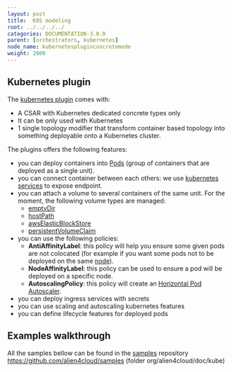 ```yaml
---
layout: post
title:  K8S modeling
root: ../../../../
categories: DOCUMENTATION-3.0.0
parent: [orchestrators, kubernetes]
node_name: kubernetespluginconcretemode
weight: 2000
---
```


## Kubernetes plugin

The [kubernetes plugin](https://github.com/alien4cloud/alien4cloud-kubernetes-plugin) comes with:

- A CSAR with Kubernetes dedicated concrete types only
- It can be only used with Kubernetes
- 1 single topology modifier that transform container based topology into something deployable onto a Kubernetes cluster.


The plugins offers the following features:

- you can deploy containers into [Pods](https://kubernetes.io/docs/concepts/workloads/pods/pod-overview/) (group of containers that are deployed as a single unit).
- you can connect container between each others: we use [kubernetes services](https://kubernetes.io/docs/concepts/services-networking/service/) to expose endpoint.
- you can attach a volume to several containers of the same unit. For the moment, the following volume types are managed:
  - [emptyDir](https://kubernetes.io/docs/concepts/storage/volumes/#emptydir)
  - [hostPath](https://kubernetes.io/docs/concepts/storage/volumes/#hostpath)
  - [awsElasticBlockStore](https://kubernetes.io/docs/concepts/storage/volumes/#awselasticblockstore)
  - [persistentVolumeClaim](https://kubernetes.io/docs/concepts/storage/volumes/#persistentvolumeclaim)
- you can use the following policies:
  - **AntiAffinityLabel**: this policy will help you ensure some given pods are not colocated (for example if you want some pods not to be deployed on the same [node](https://kubernetes.io/docs/concepts/architecture/nodes/)).
  - **NodeAffinityLabel**: this policy can be used to ensure a pod will be deployed on a specific node.
  - **AutoscalingPolicy**: this policy will create an [Horizontal Pod Autoscaler](https://kubernetes.io/docs/tasks/run-application/horizontal-pod-autoscale/).
- you can deploy ingress services with secrets
- you can use scaling and autoscaling kubernetes features
- you can define lifecycle features for deployed pods

## Examples walkthrough

All the samples bellow can be found in the [samples](https://github.com/alien4cloud/samples/tree/3.0.x/org/alien4cloud/doc/kube/kcontainers) repository https://github.com/alien4cloud/samples (folder org/alien4cloud/doc/kube)
